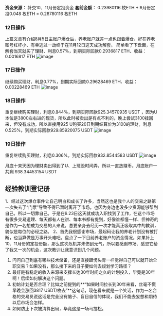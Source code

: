 **资金来源：** 补交10、11月份定投资金
**套前金额：** 0.23980116 枚ETH  + 9月份定投0.048 枚ETH = 0.28780116 枚ETH

### 12日操作
  上篇文章有介绍8月5日主账户爆仓后，养老账户就差一点也跟着爆仓，好在养老账号杠杆小、有幸逃过一劫终于在11月12日这天成功解套。 简单看了下盘面，在解套当天就买了理财、利息0.57%，到期实际回款0.2936817 ETH、收益：0.0016817 ETH
![image](https://github.com/user-attachments/assets/27473634-78ba-4e4f-82f0-76fee2668ec6)

### 17日操作
  继续购买理财，利息0.77%，到期实际回款0.29628469 ETH、收益：0.00228469 ETH
![image](https://github.com/user-attachments/assets/21b118dc-0781-4aec-beff-1fa3bf7e486d)

### 18日操作
  重复继续购买理财，利息0.844%，到期实际回款925.34570935 USDT ，因为U本位是3800左右进的现货，所以此时被卖出是有点不利的，晚上尝试3100挂回来，但没有成功，所以直接用925 U购买20日到期结算价为3100的理财，利息0.525%，到期实际回款929.85920075 USDT
![image](https://github.com/user-attachments/assets/6e2983f3-85bb-4cf4-9f43-b64e90b9f6a3)

### 19日操作
 重复继续购买理财，利息0.306%，到期实际回款932.8544583 USDT
![image](https://github.com/user-attachments/assets/41f2f1f1-4b5a-459e-9719-ec4bd08fc73c)

月底十来天因为理财卖出得到了U、上班没时间弄，所以一直放赚币，月底账户一共剩 938.34453154 USDT

## 经验教训登记册
1、经过这次爆仓事件让自己明白和成长了许多，当然这也是我个人的交易之路第一次失去了“门票”导致不得已暂时离开了市场，也因为身边也没多少资源能够帮到自己，所以一切靠自己，于是在9.23日这天就成功入职找到了工作，在这个市场有很多交易道理、每天都有人在讲、每本书都有提到，好像谁都懂一样、但神奇的是作为一名想成为交易的人来说，总要亲身去经历一次才能真正吸取其中的教训，貌似是每位的必经之路，
2、首先我很感谢市场，最起码让我的养老计划没有被打断，也当算做是万事开头难吧。盘点了一下目前养老账户的资金情况，如果补上10、11月份的定投份额，那么这次危机并未伤到元气，所以要感谢市场、感恩它给了我又一次的机会，这次教训让我意识到几个问题。
1. 问问自己到底有哪些技术储备，还是直接跟愣头青一样觉得自己可以就开始全职交易？如果没有，那么接下来的日子要如何去规划学习路径？
2. 最好是有稳定的收入来源来支撑长达30年时间之久的计划投入，毕竟是30年啊！后续如何解决这个问题。
3. 初始计划是否合理？比如之前提到的**“如果时间拉长到30年来看，丝毫不慌早晚会涨回3817 USDT/枚去”**这句话，现在看来就是一个笑话，作为一名合格的交易员说这话是完全没有脑子、盲目自信的体现，我们不能去妄想和期待以后市场会怎样。
4. 如何防止下次被清算出局，毕竟这是一场马拉松。


<!-- ##{"timestamp":1732961468}## -->
